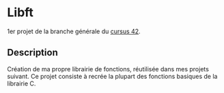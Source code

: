 # Libft
1er projet de la branche générale du [cursus 42](https://www.42.fr).

## Description

Création de ma propre librairie de fonctions, réutilisée dans mes projets suivant.
Ce projet consiste à recrée la plupart des fonctions basiques de la librairie C.
